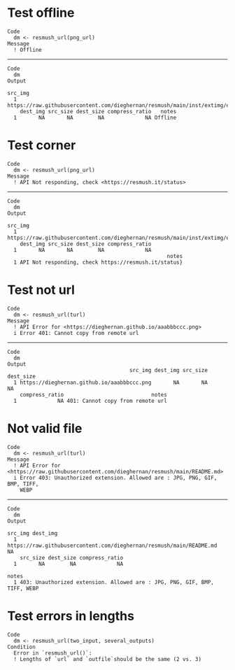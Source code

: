 # Test offline

    Code
      dm <- resmush_url(png_url)
    Message
      ! Offline

---

    Code
      dm
    Output
                                                                                  src_img
      1 https://raw.githubusercontent.com/dieghernan/resmush/main/inst/extimg/example.png
        dest_img src_size dest_size compress_ratio   notes
      1       NA       NA        NA             NA Offline

# Test corner

    Code
      dm <- resmush_url(png_url)
    Message
      ! API Not responding, check <https://resmush.it/status>

---

    Code
      dm
    Output
                                                                                  src_img
      1 https://raw.githubusercontent.com/dieghernan/resmush/main/inst/extimg/example.png
        dest_img src_size dest_size compress_ratio
      1       NA       NA        NA             NA
                                                       notes
      1 API Not responding, check https://resmush.it/status}

# Test not url

    Code
      dm <- resmush_url(turl)
    Message
      ! API Error for <https://dieghernan.github.io/aaabbbccc.png>
      i Error 401: Cannot copy from remote url

---

    Code
      dm
    Output
                                           src_img dest_img src_size dest_size
      1 https://dieghernan.github.io/aaabbbccc.png       NA       NA        NA
        compress_ratio                            notes
      1             NA 401: Cannot copy from remote url

# Not valid file

    Code
      dm <- resmush_url(turl)
    Message
      ! API Error for <https://raw.githubusercontent.com/dieghernan/resmush/main/README.md>
      i Error 403: Unauthorized extension. Allowed are : JPG, PNG, GIF, BMP, TIFF,
        WEBP

---

    Code
      dm
    Output
                                                                    src_img dest_img
      1 https://raw.githubusercontent.com/dieghernan/resmush/main/README.md       NA
        src_size dest_size compress_ratio
      1       NA        NA             NA
                                                                            notes
      1 403: Unauthorized extension. Allowed are : JPG, PNG, GIF, BMP, TIFF, WEBP

# Test errors in lengths

    Code
      dm <- resmush_url(two_input, several_outputs)
    Condition
      Error in `resmush_url()`:
      ! Lengths of `url` and `outfile`should be the same (2 vs. 3)

